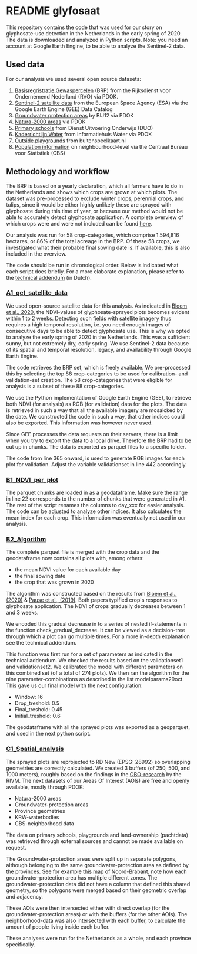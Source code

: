 # README glyfosaat

This repository contains the code that was used for our story on glyphosate-use detection in the Netherlands in the early spring of 2020. The data is downloaded and analyzed in Python scripts. Note: you need an account at Google Earth Engine, to be able to analyze the Sentinel-2 data.

## Used data

For our analysis we used several open source datasets:

1. [Basisregristratie Gewaspercelen](https://service.pdok.nl/rvo/brpgewaspercelen/atom/v1_0/basisregistratie_gewaspercelen_brp.xml) (BRP) from the Rijksdienst voor Ondernemend Nederland (RVO) via PDOK.
2. [Sentinel-2 satellite data](https://developers.google.com/earth-engine/datasets/catalog/COPERNICUS_S2_SR_HARMONIZED) from the European Space Agency (ESA) via the Google Earth Engine (GEE) Data Catalog  
3. [Groundwater protection areas](https://service.pdok.nl/provincies/grondwaterbeschermingsgebieden/atom/index.xml) by BIJ12 via PDOK
4. [Natura-2000 areas](PDOK) via PDOK
5. [Primary schools](https://duo.nl/open_onderwijsdata/primair-onderwijs/scholen-en-adressen/hoofdvestigingen-basisonderwijs.jsp) from Dienst Uitvoering Onderwijs (DUO)
6. [Kaderrichtlijn Water](https://service.pdok.nl/ihw/gebiedsbeheer/krw-oppervlaktewaterlichamen/atom/index.xml) from Informatiehuis Water via PDOK
7. [Outside playgrounds](https://buitenspeelkaart.nl/) from buitenspeelkaart.nl
8. [Population information](https://www.cbs.nl/nl-nl/dossier/nederland-regionaal/geografische-data/wijk-en-buurtkaart-2020) on neighbourhood-level via the Centraal Bureau voor Statistiek (CBS)

## Methodology and workflow

The BRP is based on a yearly declaration, which all farmers have to do in the Netherlands and shows which crops are grown at which plots. The dataset was pre-processed to exclude winter crops, perennial crops, and tulips, since it would be either highly unlikely these are sprayed with glyphosate during this time of year, or because our method would not be able to accurately detect glyphosate application. A complete overview of which crops were and were not included can be found [here](data/ElligibleCrops.csv).

Our analysis was run for 58 crop-categories, which comprise 1.594,816 hectares, or 86% of the total acreage in the BRP. Of these 58 crops, we investigated what their probable final sowing date is. If available, this is also included in the overview.

The code should be run in chronological order. Below is indicated what each script does briefly. For a more elaborate explanation, please refer to the [technical addendum](docs/technical%20addendum.pdf) (in Dutch).

### [A1_get_satellite_data](src/A1_get_satellite_data.py)

We used open-source satellite data for this analysis. As indicated in [Bloem et al., 2020](https://www.mdpi.com/2073-4395/10/9/1409), the NDVI-values of glyphosate-sprayed plots becomes evident within 1 to 2 weeks. Detecting such fields with satellite imagery thus requires a high temporal resolution, i.e. you need enough images of consecutive days to be able to detect glyphosate use. This is why we opted to analyze the early spring of 2020 in the Netherlands. This was a sufficient sunny, but not extremely dry, early spring. We use Sentinel-2 data because of its spatial and temporal resolution, legacy, and availability through Google Earth Engine.

The code retrieves the BRP set, which is freely available. We pre-processed this by selecting the top 88 crop-categories to be used for calibration- and validation-set creation. The 58 crop-categories that were eligible for analysis is a subset of these 88 crop-categories.

We use the Python implementation of Google Earth Engine (GEE), to retrieve both NDVI (for analysis) as RGB (for validation) data for the plots. The data is retrieved in such a way that all the available imagery are mosaicked by the date. We constructed the code in such a way, that other indices could also be exported. This information was however never used.

Since GEE processes the data requests on their servers, there is a limit when you try to export the data to a local drive. Therefore the BRP had to be cut up in chunks. The data is exported as parquet files to a specific folder.

The code from line 365 onward, is used to generate RGB images for each plot for validation. Adjust the variable validationset in line 442 accordingly.

### [B1_NDVI_per_plot](src/B1_NDVI_per_plot.py)

The parquet chunks are loaded in as a geodataframe. Make sure the range in line 22 corresponds to the number of chunks that were generated in A1. The rest of the script renames the columns to day_xxx for easier analysis. The code can be adjusted to analyze other indices. It also calculates the mean index for each crop. This information was eventually not used in our analysis.

### [B2_Algorithm](src/B2_Algorithm.py)

The complete parquet file is merged with the crop data and the geodataframe now contains all plots with, among others:

- the mean NDVI value for each available day
- the final sowing date
- the crop that was grown in 2020

The algorithm was constructed based on the results from [Bloem et al., (2020)](https://www.mdpi.com/2073-4395/10/9/1409) & [Pause et al., (2019)](https://www.mdpi.com/2072-4292/11/21/2541). Both papers typified crop's responses to glyphosate application. The NDVI of crops gradually decreases between 1 and 3 weeks.

We encoded this gradual decrease in to a series of nested if-statements in the function check_gradual_decrease. It can be viewed as a decision-tree through which a plot can go multiple times. For a more in-depth explanation see the technical addendum.

This function was first run for a set of parameters as indicated in the technical addendum. We checked the results based on the validationset1 and validationset2. We calibrated the model with different parameters on this combined set (of a total of 274 plots). We then ran the algorithm for the nine parameter-combinations as described in the list modelparams29oct. This gave us our final model with the next configuration:

- Window: 16
- Drop_treshold: 0.5
- Final_treshold: 0.45
- Initial_treshold: 0.6

The geodataframe with all the sprayed plots was exported as a geoparquet, and used in the next python script.

### [C1_Spatial_analysis](src/C1_Spatial_analysis.py)

The sprayed plots are reprojected to RD New (EPSG: 28992) so overlapping geometries are correctly calculated. We created 3 buffers (of 250, 500, and 1000 meters), roughly based on the findings in the [OBO-research](https://www.rivm.nl/documenten/onderzoeksrapport-obo) by the RIVM. The next datasets of our Areas Of Interest (AOIs) are free and openly available, mostly through PDOK:

- Natura-2000 areas
- Groundwater-protection areas
- Province geometries
- KRW-waterbodies
- CBS-neighborhood data

The data on primary schools, playgrounds and land-ownership (pachtdata) was retrieved through external sources and cannot be made available on request.

The Groundwater-protection areas were split up in separate polygons, although belonging to the same groundwater-protection area as defined by the provinces. See for example [this map](https://www.schoon-water.nl/bewoners/plattegrond%20winningen.pdf) of Noord-Brabant, note how each groundwater-protection area has multiple different zones. The groundwater-protection data did not have a column that defined this shared geometry, so the polygons were merged based on their geometric overlap and adjacency.

These AOIs were then intersected either with direct overlap (for the groundwater-protection areas) or with the buffers (for the other AOIs). The neighborhood-data was also intersected with each buffer, to calculate the amount of people living inside each buffer.

These analyses were run for the Netherlands as a whole, and each province specifically.